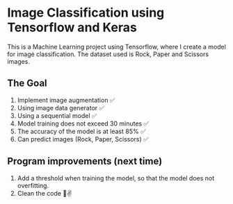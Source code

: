 # Image Classification using Tensorflow and Keras
This is a Machine Learning project using Tensorflow, where I create a model for image classification. The dataset used is Rock, Paper and Scissors images.


## The Goal
1. Implement image augmentation ✅
2. Using image data generator ✅
3. Using a sequential model ✅
4. Model training does not exceed 30 minutes ✅
5. The accuracy of the model is at least 85% ✅
6. Can predict images (Rock, Paper, Scissors) ✅

## Program improvements (next time)
1. Add a threshold when training the model, so that the model does not overfitting.
2. Clean the code 🤣✌️
